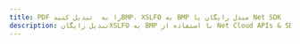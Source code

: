 ---title: PDF را به  تبدیل کنیدBMP، XSLFO به BMP مبدل رایگان یا Net SDKdescription: تبدیل رایگانXSLFO به BMP با استفاده از Net Cloud APIs & SDK همچنین اسناد PDF را در Cloud ایجاد، ویرایش و رندر کنید.---